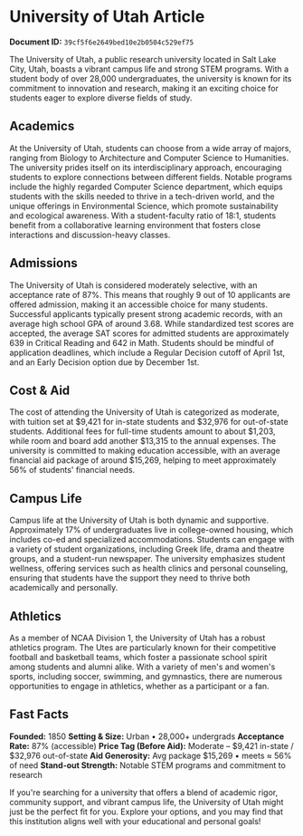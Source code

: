 # University of Utah Article

**Document ID:** `39cf5f6e2649bed10e2b0504c529ef75`

The University of Utah, a public research university located in Salt Lake City, Utah, boasts a vibrant campus life and strong STEM programs. With a student body of over 28,000 undergraduates, the university is known for its commitment to innovation and research, making it an exciting choice for students eager to explore diverse fields of study.

## Academics
At the University of Utah, students can choose from a wide array of majors, ranging from Biology to Architecture and Computer Science to Humanities. The university prides itself on its interdisciplinary approach, encouraging students to explore connections between different fields. Notable programs include the highly regarded Computer Science department, which equips students with the skills needed to thrive in a tech-driven world, and the unique offerings in Environmental Science, which promote sustainability and ecological awareness. With a student-faculty ratio of 18:1, students benefit from a collaborative learning environment that fosters close interactions and discussion-heavy classes.

## Admissions
The University of Utah is considered moderately selective, with an acceptance rate of 87%. This means that roughly 9 out of 10 applicants are offered admission, making it an accessible choice for many students. Successful applicants typically present strong academic records, with an average high school GPA of around 3.68. While standardized test scores are accepted, the average SAT scores for admitted students are approximately 639 in Critical Reading and 642 in Math. Students should be mindful of application deadlines, which include a Regular Decision cutoff of April 1st, and an Early Decision option due by December 1st.

## Cost & Aid
The cost of attending the University of Utah is categorized as moderate, with tuition set at $9,421 for in-state students and $32,976 for out-of-state students. Additional fees for full-time students amount to about $1,203, while room and board add another $13,315 to the annual expenses. The university is committed to making education accessible, with an average financial aid package of around $15,269, helping to meet approximately 56% of students' financial needs.

## Campus Life
Campus life at the University of Utah is both dynamic and supportive. Approximately 17% of undergraduates live in college-owned housing, which includes co-ed and specialized accommodations. Students can engage with a variety of student organizations, including Greek life, drama and theatre groups, and a student-run newspaper. The university emphasizes student wellness, offering services such as health clinics and personal counseling, ensuring that students have the support they need to thrive both academically and personally.

## Athletics
As a member of NCAA Division 1, the University of Utah has a robust athletics program. The Utes are particularly known for their competitive football and basketball teams, which foster a passionate school spirit among students and alumni alike. With a variety of men's and women's sports, including soccer, swimming, and gymnastics, there are numerous opportunities to engage in athletics, whether as a participant or a fan.

## Fast Facts
**Founded:** 1850
**Setting & Size:** Urban • 28,000+ undergrads
**Acceptance Rate:** 87% (accessible)
**Price Tag (Before Aid):** Moderate – $9,421 in-state / $32,976 out-of-state
**Aid Generosity:** Avg package $15,269 • meets ≈ 56% of need
**Stand-out Strength:** Notable STEM programs and commitment to research

If you're searching for a university that offers a blend of academic rigor, community support, and vibrant campus life, the University of Utah might just be the perfect fit for you. Explore your options, and you may find that this institution aligns well with your educational and personal goals!
